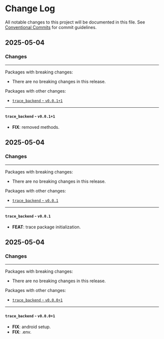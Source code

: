 # Change Log

All notable changes to this project will be documented in this file.
See [Conventional Commits](https://conventionalcommits.org) for commit guidelines.

## 2025-05-04

### Changes

---

Packages with breaking changes:

 - There are no breaking changes in this release.

Packages with other changes:

 - [`trace_backend` - `v0.0.1+1`](#trace_backend---v0011)

---

#### `trace_backend` - `v0.0.1+1`

 - **FIX**: removed methods.


## 2025-05-04

### Changes

---

Packages with breaking changes:

 - There are no breaking changes in this release.

Packages with other changes:

 - [`trace_backend` - `v0.0.1`](#trace_backend---v001)

---

#### `trace_backend` - `v0.0.1`

 - **FEAT**: trace package initialization.


## 2025-05-04

### Changes

---

Packages with breaking changes:

 - There are no breaking changes in this release.

Packages with other changes:

 - [`trace_backend` - `v0.0.0+1`](#trace_backend---v0001)

---

#### `trace_backend` - `v0.0.0+1`

 - **FIX**: android setup.
 - **FIX**: .env.

